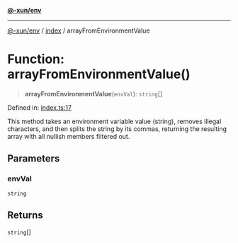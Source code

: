 [**@-xun/env**](../../README.md)

***

[@-xun/env](../../README.md) / [index](../README.md) / arrayFromEnvironmentValue

# Function: arrayFromEnvironmentValue()

> **arrayFromEnvironmentValue**(`envVal`): `string`[]

Defined in: [index.ts:17](https://github.com/Xunnamius/api-utils/blob/89abbe6937ec39fc9d2eb19430d0e8d5b1321810/packages/env/src/index.ts#L17)

This method takes an environment variable value (string), removes illegal
characters, and then splits the string by its commas, returning the resulting
array with all nullish members filtered out.

## Parameters

### envVal

`string`

## Returns

`string`[]
